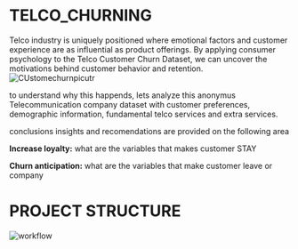 # TELCO_CHURNING
Telco industry is uniquely positioned where emotional factors and customer experience are as influential as product offerings. By applying consumer psychology to the Telco Customer Churn Dataset, we can uncover the motivations behind customer behavior and retention.
![CUstomechurnpicutr](https://github.com/user-attachments/assets/3a1185e6-4748-4b8a-85a9-87cc2ed566e2)

to understand why this happends, lets analyze this anonymus Telecommunication company dataset with customer preferences, demographic information, fundamental telco services and extra services.

conclusions insights and recomendations are provided on the following area

**Increase loyalty:** what are the variables that makes customer STAY

**Churn anticipation:** what are the variables that make customer leave or company

# PROJECT STRUCTURE

![workflow](https://github.com/user-attachments/assets/a47584bd-d906-42a8-8c3a-38bc588b469c)
